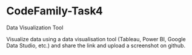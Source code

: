 # CodeFamily-Task4
Data Visualization Tool

Visualize data using a data visualisation tool (Tableau, Power BI, Google Data Studio, etc.) and share the link and upload a screenshot on github.
